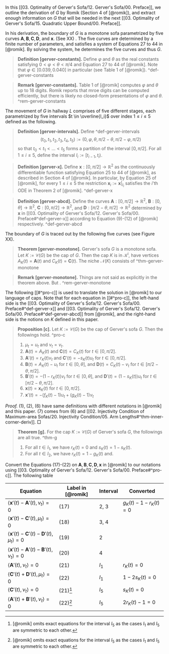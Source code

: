 In this [[03. Optimality of Gerver's Sofa/12. Gerver's Sofa/00. Preface]], we outline the derivation of $G$ by Romik (Section 4 of [@romik]), and extract enough information on $G$ that will be needed in the next [[03. Optimality of Gerver's Sofa/15. Quadratic Upper Bound/00. Preface]].

In his derivation, the boundary of $G$ is a monotone sofa parametrized by five curves $\mathbf{A}, \mathbf{B}, \mathbf{C}, \mathbf{D}$, and $\mathbf{x}$. (See XX) . The five curves are determined by a finite number of parameters, and satisfies a system of Equations 27 to 44 in [@romik]. By solving the system, he determines the five curves and thus $G$.

> __Definition [gerver-constants].__ Define $\varphi$ and $\theta$ as the real constants satisfying $0 < \varphi < \theta < \pi/4$ and Equation 27 to 44 of [@romik]. Note that $\varphi \in [0.039, 0.040]$ in particular (see Table 1 of [@romik]). ^def-gerver-constants

> __Remark [gerver-constants].__ Table 1 of [@romik] computes $\varphi$ and $\theta$ up to 18 digits. Romik reports that mroe digits can be computed efficiently, but there is likely no closed-form presentations of $\varphi$ and $\theta$. ^rem-gerver-constants

The movement of $G$ in hallway $L$ comprises of five different stages, each parametrized by five intervals $t \in \overline{I_i}$ over index $1 \leq i \leq 5$ defined as the following.

> __Definition [gerver-intervals].__ Define ^def-gerver-intervals
$$
(t_0, t_1, t_2, t_3, t_4, t_5) := (0, \varphi, \theta, \pi/2 - \theta, \pi/2 - \varphi, \pi/2)
$$
> so that $t_0 < t_1 < \dots < t_5$ forms a partition of the interval $[0, \pi/2]$. For all $1 \leq i \leq 5$, define the interval $I_i := [t_{i-1}, t_i)$.

> __Definition [gerver-x].__ Define $\mathbf{x} : [0, \pi/2] \to \mathbb{R}^2$ as the continuously differentiable function satisfying Equation 25 to 44 of [@romik], as described in Section 4 of [@romik]. In particular, by Equation 25 of [@romik], for every $1 \leq i \leq 5$ the restriction $\mathbf{x}_i := \mathbf{x}|_{I_i}$ satisfies the $i$'th ODE in Theorem 2 of [@romik]. ^def-gerver-x

> __Definition [gerver-abcd].__ Define the curves $\mathbf{A} : [0, \pi/2] \to \mathbb{R}^2$, $\mathbf{B} : [0, \theta] \to \mathbb{R}^2$, $\mathbf{C} : [0, \pi/2] \to \mathbb{R}^2$, and $\mathbf{D} : [\pi/2 - \theta, \pi/2] \to \mathbb{R}^2$ determined by $\mathbf{x}$ in [[03. Optimality of Gerver's Sofa/12. Gerver's Sofa/00. Preface#^def-gerver-x]] according to Equation (9)-(12) of [@romik] respectively. ^def-gerver-abcd

The boundary of $G$ is traced out by the following five curves (see Figure XX).

> __Theorem [gerver-monotone].__ Gerver's sofa $G$ is a monotone sofa. Let $K := \mathcal{C}(G)$ be the cap of $G$. Then the cap $K$ is in $\mathcal{K}^\mathrm{i}$, have vertices $A_K(t) = \mathbf{A}(t)$ and $C_K(t) = \mathbf{C}(t)$.  The niche $\mathcal{N}(K)$ consists of  ^thm-gerver-monotone

> __Remark [gerver-monotone].__ Things are not said as explicitly in the theorem above. But . ^rem-gerver-monotone

The following [[#^pro-c]] is used to translate the solution in [@romik] to our language of caps. Note that for each equation in [[#^pro-c]], the left-hand side is the [[03. Optimality of Gerver's Sofa/12. Gerver's Sofa/00. Preface#^def-gerver-x]] and [[03. Optimality of Gerver's Sofa/12. Gerver's Sofa/00. Preface#^def-gerver-abcd]] from [@romik], and the right-hand side is the notions on $K$ defined in this paper.

> __Proposition [c].__ Let $K := \mathcal{C}(G)$ be the cap of Gerver's sofa $G$. Then the followings hold. ^pro-c
> 
> 1. $\mu_t = u_t$ and $\nu_t = v_t$.
> 2. $\mathbf{A}(t) = A_K(t)$ and $\mathbf{C}(t) = C_K(t)$ for $t \in [0, \pi/2]$.
> 3. $\mathbf{A}'(t) = r_K(t) v_t$ and $\mathbf{C}'(t) = -s_K(t)u_t$ for $t \in [0, \pi/2]$.
> 4. $\mathbf{B}(t) = A_K(t) - u_t$ for $t \in [0, \theta]$, and $\mathbf{D}(t) = C_K(t) - v_t$ for $t \in [\pi/2 - \theta, \pi/2]$.
> 5. $\mathbf{B}'(t) = - (1 - r_K(t)) v_t$ for $t \in [0, \theta]$, and $\mathbf{D}'(t) = (1 - s_K(t))u_t$ for $t \in [\pi/2 - \theta, \pi/2]$.
> 6. $\mathbf{x}(t) = \mathbf{x}_K(t)$ for $t \in [0, \pi/2]$.
> 7. $\mathbf{x}'(t) = -(f_K(t) - 1) u_t + (g_K(t) - 1) v_t$

_Proof._ (1), (2), (6) have same definitions with different notations in [@romik] and this paper. (7) comes from (6) and [[02. Injectivity Condition of Maximum-area Sofas/20. Injectivity Condition/05. Arm Lengths#^thm-inner-corner-deriv]]. □

> __Theorem [g].__ For the cap $K := \mathcal{C}(G)$ of Gerver's sofa $G$, the followings are all true. ^thm-g
> 
> 1. For all $t \in I_1$, we have $r_K(t) = 0$ and $s_K(t) = 1 - s_K(t)$.
> 2. For all $t \in I_2$, we have $r_K(t) = 1 - g_K(t)$ and.

Convert the Equations (17)-(22) on $\mathbf{A}, \mathbf{B}, \mathbf{C}, \mathbf{D}, \mathbf{x}$ in [@romik] to our notations using [[03. Optimality of Gerver's Sofa/12. Gerver's Sofa/00. Preface#^pro-c]]. The following table 

| Equation                                                                     | Label in [@romik] | Interval | Converted                 |
| ---------------------------------------------------------------------------- | ----------------- | -------- | ------------------------- |
| $\left< \mathbf{x}'(t) - \mathbf{A}'(t), \nu_t \right> = 0$                  | (17)              | 2, 3     | $g_K(t) - 1 - r_K(t) = 0$ |
| $\left< \mathbf{x}'(t) - \mathbf{C}'(t), \mu_t \right> = 0$                  | (18)              | 3, 4     |                           |
| $\left< \mathbf{x}'(t) - \mathbf{C}'(t) - \mathbf{D}'(t), \mu_t \right> = 0$ | (19)              | 2        |                           |
| $\left< \mathbf{x}'(t) - \mathbf{A}'(t) - \mathbf{B}'(t), \nu_t \right> = 0$ | (20)              | 4        |                           |
| $\left< \mathbf{A}'(t), \nu_t \right> = 0$                                   | (21)              | $I_1$    | $r_K(t) = 0$              |
| $\left< \mathbf{C}'(t) + \mathbf{D}'(t), \mu_t \right> = 0$                  | (22)              | $I_1$    | $1 - 2s_K(t) = 0$         |
| $\left< \mathbf{C}'(t), \nu_t \right> = 0$                                   | (21)[^symm]       | $I_5$    | $s_K(t) = 0$              |
| $\left< \mathbf{A}'(t) + \mathbf{B}'(t), \nu_t \right> = 0$                  | (22)[^symm]       | $I_5$    | $2r_K(t) - 1 = 0$         |

[^symm]: [@romik] omits exact equations for the interval $I_5$ as the cases $I_1$ and $I_5$ are symmetric to each other.

[^not-proven]: To be precise, this is an assumption made to derive Gerver's sofa $G$, but is not verified rigorously by plugging $G$ back in. See Remark XX.